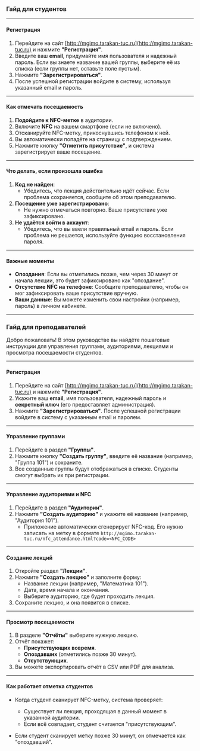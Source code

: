 ### **Гайд для студентов**

---

#### **Регистрация**

1. Перейдите на сайт [http://mgimo.tarakan-tuc.ru](http://mgimo.tarakan-tuc.ru) и нажмите **"Регистрация"**.
2. Введите ваш **email**, придумайте имя пользователя и надежный пароль. Если вы знаете название
   вашей группы, выберите её из списка (если группы нет, оставьте поле пустым).
3. Нажмите **"Зарегистрироваться"**.
4. После успешной регистрации войдите в систему, используя указанный email и пароль.

---

#### **Как отмечать посещаемость**

1. **Подойдите к NFC-метке** в аудитории.
2. Включите **NFC** на вашем смартфоне (если не включено).
3. Отсканируйте NFC-метку, прикоснувшись телефоном к ней.
4. Вы автоматически попадёте на страницу с подтверждением.
5. Нажмите кнопку **"Отметить присутствие"**, и система зарегистрирует ваше посещение.

---

#### **Что делать, если произошла ошибка**

1. **Код не найден**:
    - Убедитесь, что лекция действительно идёт сейчас. Если проблема сохраняется, сообщите об этом
      преподавателю.
2. **Посещение уже зарегистрировано**:
    - Не нужно отмечаться повторно. Ваше присутствие уже зафиксировано.
3. **Не удаётся войти в аккаунт**:
    - Убедитесь, что вы ввели правильный email и пароль. Если проблема не решается, используйте
      функцию восстановления пароля.

---

#### **Важные моменты**

- **Опоздания**: Если вы отметились позже, чем через 30 минут от начала лекции, это будет
  зафиксировано как "опоздание".
- **Отсутствие NFC на телефоне**: Сообщите преподавателю, чтобы он мог зафиксировать ваше
  присутствие вручную.
- **Ваши данные**: Вы можете изменить свои настройки (например, пароль) в личном кабинете.

---

### **Гайд для преподавателей**

Добро пожаловать! В этом руководстве вы найдёте пошаговые инструкции для управления группами,
аудиториями, лекциями и просмотра посещаемости студентов.

---

#### **Регистрация**

1. Перейдите на сайт [http://mgimo.tarakan-tuc.ru](http://mgimo.tarakan-tuc.ru) и нажмите **"Регистрация"**.
2. Укажите ваш **email**, имя пользователя, надежный пароль и **секретный ключ** (его предоставляет
   администрация).
3. Нажмите **"Зарегистрироваться"**. После успешной регистрации войдите в систему с указанным email
   и паролем.

---

#### **Управление группами**

1. Перейдите в раздел **"Группы"**.
2. Нажмите кнопку **"Создать группу"**, введите её название (например, "Группа 101") и сохраните.
3. Все созданные группы будут отображаться в списке. Студенты смогут выбрать их при регистрации.

---

#### **Управление аудиториями и NFC**

1. Перейдите в раздел **"Аудитории"**.
2. Нажмите **"Создать аудиторию"** и укажите её название (например, "Аудитория 101").
    - Приложение автоматически сгенерирует NFC-код. Его нужно записать на метку в формате `http://mgimo.tarakan-tuc.ru/nfc_attendance.html?code=<NFC_CODE>`

---

#### **Создание лекций**

1. Откройте раздел **"Лекции"**.
2. Нажмите **"Создать лекцию"** и заполните форму:
    - Название лекции (например, "Математика 101").
    - Дата, время начала и окончания.
    - Выберите аудиторию, где будет проходить лекция.
3. Сохраните лекцию, и она появится в списке.

---

#### **Просмотр посещаемости**

1. В разделе **"Отчёты"** выберите нужную лекцию.
2. Отчёт покажет:
    - **Присутствующих вовремя**.
    - **Опоздавших** (отметились позже 30 минут).
    - **Отсутствующих**.
3. Вы можете экспортировать отчёт в CSV или PDF для анализа.

---

#### **Как работает отметка студентов**

- Когда студент сканирует NFC-метку, система проверяет:
    - Существует ли лекция, проходящая в данный момент в указанной аудитории.
    - Если всё совпадает, студент считается "присутствующим".

- Если студент сканирует метку позже 30 минут, он отмечается как "опоздавший".